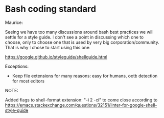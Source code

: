 # Bash coding standard

Maurice:

Seeing we have too many discussions around bash best practices we will settle for a style guide.
I don't see a point in discussing which one to choose, only to choose one that is used by very big corporation/community.
That is why I chose to start using this one:

https://google.github.io/styleguide/shellguide.html

Exceptions:

- Keep file extensions for many reasons: easy for humans, ootb detection for most editors

NOTE:

Added flags to shell-format extension: "-i 2 -ci" to come close according to https://emacs.stackexchange.com/questions/32151/linter-for-google-shell-style-guide
